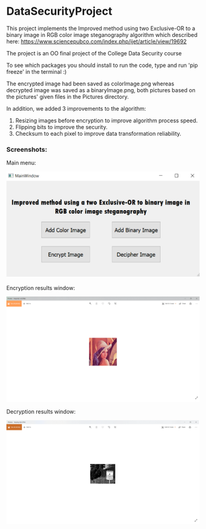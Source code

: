 # DataSecurityProject


This project implements the Improved method using two Exclusive-OR to a binary image in RGB color image steganography algorithm 
which described here: https://www.sciencepubco.com/index.php/ijet/article/view/19692

The project is an OO final project of the College Data Security course

To see which packages you should install to run the code, type and run 'pip freeze' in the terminal :)

The encrypted image had been saved as colorImage.png whereas decrypted image was saved as a binaryImage.png, both pictures based on the pictures' given files in the Pictures directory.

In addition, we added 3 improvements to the algorithm:
1. Resizing images before encryption to improve algorithm process speed.
2. Flipping bits to improve the security.
3. Checksum to each pixel to improve data transformation reliability.


### Screenshots:

Main menu:

![main menu](/Images/mainMenu.PNG)

Encryption results window:

![encryption](/Images/encrypted-image.PNG)

Decryption results window:

![decryption](/Images/decrypted-image.PNG)
